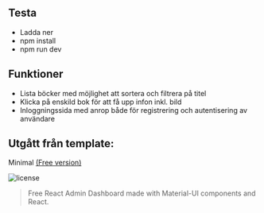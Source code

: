 ## Testa

- Ladda ner
- npm install
- npm run dev

## Funktioner
- Lista böcker med möjlighet att sortera och filtrera på titel
- Klicka på enskild bok för att få upp infon inkl. bild
- Inloggningssida med anrop både för registrering och autentisering av användare

## Utgått från template:

 Minimal [(Free version)](https://minimal-kit-react.vercel.app/)

![license](https://img.shields.io/badge/license-MIT-blue.svg)

> Free React Admin Dashboard made with Material-UI components and React.




